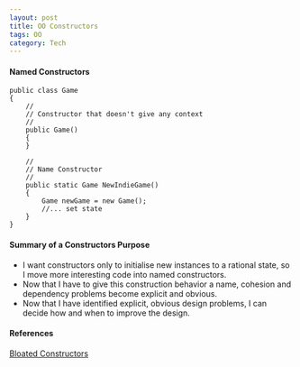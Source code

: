 ```yaml
---
layout: post
title: OO Constructors
tags: OO
category: Tech
---
```

#### Named Constructors ####

~~~
public class Game
{
	//
	// Constructor that doesn't give any context
	//
	public Game()
	{
	}

	//
	// Name Constructor
	//
	public static Game NewIndieGame()
	{
		Game newGame = new Game();
		//... set state
	}
}
~~~

#### Summary of a Constructors Purpose ####
- I want constructors only to initialise new instances to a rational state, so I move more interesting code into named constructors.  
- Now that I have to give this construction behavior a name, cohesion and dependency problems become explicit and obvious.  
- Now that I have identified explicit, obvious design problems, I can decide how and when to improve the design.  

#### References ####
[Bloated Constructors](http://www.daedtech.com/beware-the-bloated-constructor)
